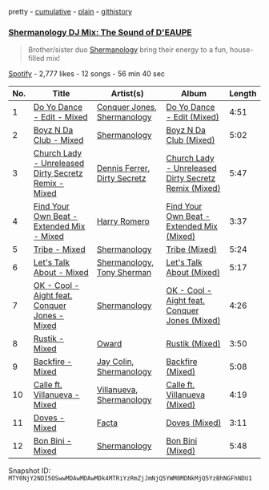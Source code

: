 pretty - [cumulative](/playlists/cumulative/37i9dQZF1DX50psLleaFxR.md) - [plain](/playlists/plain/37i9dQZF1DX50psLleaFxR) - [githistory](https://github.githistory.xyz/mackorone/spotify-playlist-archive/blob/main/playlists/plain/37i9dQZF1DX50psLleaFxR)

### [Shermanology DJ Mix: The Sound of D'EAUPE ](https://open.spotify.com/playlist/37i9dQZF1DX50psLleaFxR)

> Brother/sister duo <a href="spotify:artist:4Siyzg8kWayQfPQsPSl6JI">Shermanology</a> bring their energy to a fun, house\-filled mix!

[Spotify](https://open.spotify.com/user/spotify) - 2,777 likes - 12 songs - 56 min 40 sec

| No. | Title | Artist(s) | Album | Length |
|---|---|---|---|---|
| 1 | [Do Yo Dance \- Edit \- Mixed](https://open.spotify.com/track/28eqBqnFLEquFwObtiGraw) | [Conquer Jones](https://open.spotify.com/artist/07QL1ZOB6Uq7ucRf6poEiW), [Shermanology](https://open.spotify.com/artist/4Siyzg8kWayQfPQsPSl6JI) | [Do Yo Dance \- Edit \(Mixed\)](https://open.spotify.com/album/0LEVQHm3gnD7HZJyhZUFsB) | 4:51 |
| 2 | [Boyz N Da Club \- Mixed](https://open.spotify.com/track/1z8FMOM5pC1Xm6dLRlZ8jh) | [Shermanology](https://open.spotify.com/artist/4Siyzg8kWayQfPQsPSl6JI) | [Boyz N Da Club \(Mixed\)](https://open.spotify.com/album/4i2aN4cWsiaKUlL7Zf6JEe) | 5:02 |
| 3 | [Church Lady \- Unreleased Dirty Secretz Remix \- Mixed](https://open.spotify.com/track/0VTxXXtKbRX86lTWmbYIyJ) | [Dennis Ferrer](https://open.spotify.com/artist/0MGTHZpAGf7isSfw8yMIoi), [Dirty Secretz](https://open.spotify.com/artist/69SjawsNb0whZbmKJFI5OE) | [Church Lady \- Unreleased Dirty Secretz Remix \(Mixed\)](https://open.spotify.com/album/0k8dl4jXWxGAYLNg4MMjDb) | 5:47 |
| 4 | [Find Your Own Beat \- Extended Mix \- Mixed](https://open.spotify.com/track/5vYgR69FfgAaKvDCm8BHUn) | [Harry Romero](https://open.spotify.com/artist/36AJmodiIrwV9U3QOiLMYM) | [Find Your Own Beat \- Extended Mix \(Mixed\)](https://open.spotify.com/album/4B79xy5KTwmagVWrj6k9DY) | 3:37 |
| 5 | [Tribe \- Mixed](https://open.spotify.com/track/7i8a5f3gTOndWVHGZgKrNb) | [Shermanology](https://open.spotify.com/artist/4Siyzg8kWayQfPQsPSl6JI) | [Tribe \(Mixed\)](https://open.spotify.com/album/06zbGb8Fx2jvIeNAwiVN8G) | 5:24 |
| 6 | [Let's Talk About \- Mixed](https://open.spotify.com/track/2CNcsogeRRDKWtiQyXTNbD) | [Shermanology](https://open.spotify.com/artist/4Siyzg8kWayQfPQsPSl6JI), [Tony Sherman](https://open.spotify.com/artist/5PGrx2urmHR1xmOvSMAK3l) | [Let's Talk About \(Mixed\)](https://open.spotify.com/album/6QQDOtUVD2Iq6Aj54vFovn) | 5:17 |
| 7 | [OK \- Cool \- Aight feat\. Conquer Jones \- Mixed](https://open.spotify.com/track/6OWGP91Yj8n5F8aAkU4DE8) | [Shermanology](https://open.spotify.com/artist/4Siyzg8kWayQfPQsPSl6JI) | [OK \- Cool \- Aight feat\. Conquer Jones \(Mixed\)](https://open.spotify.com/album/14krt5zA4n4RP2NBzsRABO) | 4:26 |
| 8 | [Rustik \- Mixed](https://open.spotify.com/track/7fRbwe8annKbgg4cNvifvS) | [Oward](https://open.spotify.com/artist/18WnmoOX2csmpkvd5bgbtZ) | [Rustik \(Mixed\)](https://open.spotify.com/album/4Zdp5jCMB2zcmxXqBU1SOG) | 3:50 |
| 9 | [Backfire \- Mixed](https://open.spotify.com/track/5kgtP1tPQrempRbrLDALyk) | [Jay Colin](https://open.spotify.com/artist/3hLsFuuBcVto50AoXympLx), [Shermanology](https://open.spotify.com/artist/4Siyzg8kWayQfPQsPSl6JI) | [Backfire \(Mixed\)](https://open.spotify.com/album/0EH0kx33Kpt7NPGZvHMF0g) | 5:08 |
| 10 | [Calle ft\. Villanueva \- Mixed](https://open.spotify.com/track/0Q6ZQ8ZV3PQnhEpO12c6KK) | [Villanueva](https://open.spotify.com/artist/2FOAXoBtjc7RYFwNy1cZ2j), [Shermanology](https://open.spotify.com/artist/4Siyzg8kWayQfPQsPSl6JI) | [Calle ft\. Villanueva \(Mixed\)](https://open.spotify.com/album/4EpHwAH5S1Y7SP9d0sb5l2) | 4:19 |
| 11 | [Doves \- Mixed](https://open.spotify.com/track/7AjoSuU4sCy49DDjpYWCtV) | [Facta](https://open.spotify.com/artist/5qdAJ2QyXRasXUmyesONEn) | [Doves \(Mixed\)](https://open.spotify.com/album/1HVgMyvsZGINdeV579Bwsw) | 3:11 |
| 12 | [Bon Bini \- Mixed](https://open.spotify.com/track/3Ivgdxzu9kXpL1c6wqDVBt) | [Shermanology](https://open.spotify.com/artist/4Siyzg8kWayQfPQsPSl6JI) | [Bon Bini \(Mixed\)](https://open.spotify.com/album/21fTf9gR1glYqzscLuT1mQ) | 5:48 |

Snapshot ID: `MTY0NjY2NDI5OSwwMDAwMDAwMDk4MTRiYzRmZjJmNjQ5YWM0MDNkMjQ5YzBhNGFhNDU1`
